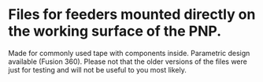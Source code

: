 # Files for feeders mounted directly on the working surface of the PNP.
Made for commonly used tape with components inside. Parametric design available (Fusion 360).
Please not that the older versions of the files were just for testing and will not be useful to you most likely.

